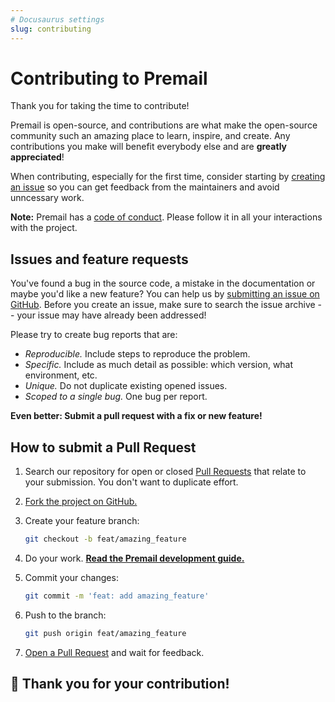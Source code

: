 ```yaml
---
# Docusaurus settings
slug: contributing
---
```


# Contributing to Premail

<!-- This document gets mirrored to the Premail repo, so be sure all links are
     absolute and not relative! -->

Thank you for taking the time to contribute!

Premail is open-source, and contributions are what make the open-source
community such an amazing place to learn, inspire, and create. Any contributions
you make will benefit everybody else and are **greatly appreciated**!

When contributing, especially for the first time, consider starting by
[creating an issue](https://github.com/premail/premail/issues/new) so you can
get feedback from the maintainers and avoid unncessary work.

**Note:** Premail has a [code of conduct](https://premail.dev/code_of_conduct/).
Please follow it in all your interactions with the project.

## Issues and feature requests

You've found a bug in the source code, a mistake in the documentation or maybe
you'd like a new feature? You can help us by
[submitting an issue on GitHub](https://github.com/premail/premail/issues).
Before you create an issue, make sure to search the issue archive -- your issue
may have already been addressed!

Please try to create bug reports that are:

- _Reproducible._ Include steps to reproduce the problem.
- _Specific._ Include as much detail as possible: which version, what
  environment, etc.
- _Unique._ Do not duplicate existing opened issues.
- _Scoped to a single bug._ One bug per report.

**Even better: Submit a pull request with a fix or new feature!**

## How to submit a Pull Request

1. Search our repository for open or closed
   [Pull Requests](https://github.com/premail/premail/pulls) that relate to your
   submission. You don't want to duplicate effort.

2. [Fork the project on GitHub.](https://github.com/premail/premail)

3. Create your feature branch:

   ```sh
   git checkout -b feat/amazing_feature
   ```

4. Do your work.
   **[Read the Premail development guide.](https://premail.dev/docs/development/setup/)**

5. Commit your changes:

   ```sh
   git commit -m 'feat: add amazing_feature'
   ```

6. Push to the branch:

   ```sh
   git push origin feat/amazing_feature
   ```

7. [Open a Pull Request](https://github.com/premail/premail/compare?expand=1)
   and wait for feedback.

## 🎉 **Thank you for your contribution!**
